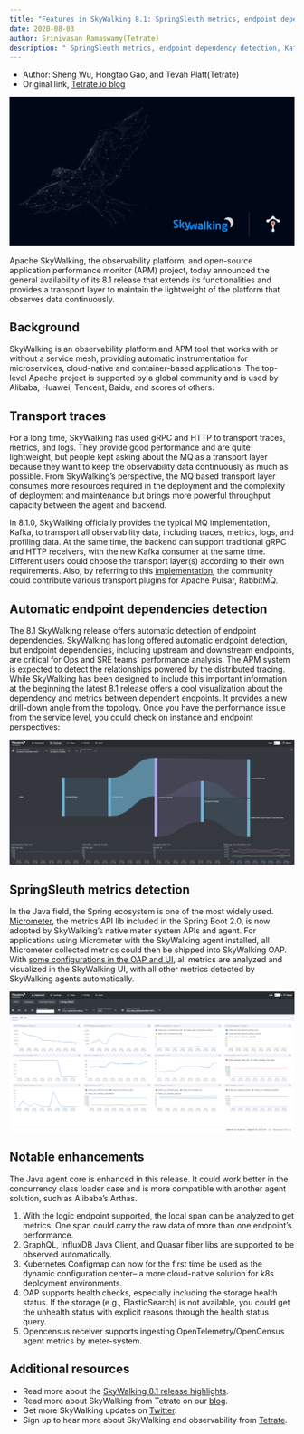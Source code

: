 ```yaml
---
title: "Features in SkyWalking 8.1: SpringSleuth metrics, endpoint dependency detection, Kafka transport traces and metrics"
date: 2020-08-03
author: Srinivasan Ramaswamy(Tetrate)
description: " SpringSleuth metrics, endpoint dependency detection, Kafka transport traces and metrics."
---
```


- Author: Sheng Wu, Hongtao Gao, and Tevah Platt(Tetrate)
- Original link, [Tetrate.io blog](https://www.tetrate.io/blog/skywalking8-1-release/)

![](apache-skywalking.jpg)

Apache SkyWalking, the observability platform, and open-source application performance monitor (APM) project, today announced the general availability of its 8.1 release that extends its functionalities and provides a transport layer to maintain the lightweight of the platform that observes data continuously.

## Background

SkyWalking is an observability platform and APM tool that works with or without a service mesh, providing automatic instrumentation for microservices, cloud-native and container-based applications. The top-level Apache project is supported by a global community and is used by Alibaba, Huawei, Tencent, Baidu, and scores of others. 

## Transport traces

For a long time, SkyWalking has used gRPC and HTTP to transport traces, metrics, and logs. They provide good performance and are quite lightweight, but people kept asking about the MQ as a transport layer because they want to keep the observability data continuously as much as possible. From SkyWalking’s perspective, the MQ based transport layer consumes more resources required in the deployment and the complexity of deployment and maintenance but brings more powerful throughput capacity between the agent and backend. 

In 8.1.0, SkyWalking officially provides the typical MQ implementation, Kafka, to transport all observability data, including traces, metrics, logs, and profiling data. At the same time, the backend can support traditional gRPC and HTTP receivers, with the new Kafka consumer at the same time. Different users could choose the transport layer(s) according to their own requirements. Also, by referring to this [implementation](https://github.com/apache/skywalking/pull/4847), the community could contribute various transport plugins for Apache Pulsar, RabbitMQ.

## Automatic endpoint dependencies detection

The 8.1 SkyWalking release offers automatic detection of endpoint dependencies. SkyWalking has long offered automatic endpoint detection, but endpoint dependencies, including upstream and downstream endpoints, are critical for Ops and SRE teams’ performance analysis. The APM system is expected to detect the relationships powered by the distributed tracing. While SkyWalking has been designed to include this important information at the beginning the latest 8.1 release offers a cool visualization about the dependency and metrics between dependent endpoints. It provides a new drill-down angle from the topology. Once you have the performance issue from the service level, you could check on instance and endpoint perspectives:

![](endpoint-dep.png)

## SpringSleuth metrics detection

In the Java field, the Spring ecosystem is one of the most widely used. [Micrometer](https://micrometer.io/), the metrics API lib included in the Spring Boot 2.0, is now adopted by SkyWalking’s native meter system APIs and agent. For applications using Micrometer with the SkyWalking agent installed, all Micrometer collected metrics could then be shipped into SkyWalking OAP. With [some configurations in the OAP and UI](https://github.com/apache/skywalking/blob/master/docs/en/setup/backend/spring-sleuth-setup.md), all metrics are analyzed and visualized in the SkyWalking UI, with all other metrics detected by SkyWalking agents automatically.

![](spring.png)

## Notable enhancements 

The Java agent core is enhanced in this release. It could work better in the concurrency class loader case and is more compatible with another agent solution, such as Alibaba’s Arthas.

1. With the logic endpoint supported, the local span can be analyzed to get metrics. One span could carry the raw data of more than one endpoint’s performance.
1. GraphQL, InfluxDB Java Client, and Quasar fiber libs are supported to be observed automatically.
1. Kubernetes Configmap can now for the first time be used as the dynamic configuration center– a more cloud-native solution for k8s deployment environments.
1. OAP supports health checks, especially including the storage health status. If the storage (e.g., ElasticSearch) is not available, you could get the unhealth status with explicit reasons through the health status query.
1. Opencensus receiver supports ingesting OpenTelemetry/OpenCensus agent metrics by meter-system. 

## Additional resources

- Read more about the [SkyWalking 8.1 release highlights](https://github.com/apache/skywalking/blob/v8.1.0/CHANGES.md).
- Read more about SkyWalking from Tetrate on our [blog](https://www.tetrate.io/blog/category/open-source/apache-skywalking/).
- Get more SkyWalking updates on [Twitter](https://twitter.com/ASFSkyWalking).
- Sign up to hear more about SkyWalking and observability from [Tetrate](https://www.tetrate.io/contact-us/).